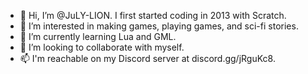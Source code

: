 - 👋 Hi, I’m @JuLY-LION. I first started coding in 2013 with Scratch.
- 👀 I’m interested in making games, playing games, and sci-fi stories.
- 🌱 I’m currently learning Lua and GML.
- 🛃 I’m looking to collaborate with myself.
- 📫 I'm reachable on my Discord server at discord.gg/jRguKc8.

<!---
JuLY-LION/JuLY-LION is a ✨ special ✨ repository because its `README.md` (this file) appears on your GitHub profile.
You can click the Preview link to take a look at your changes.
--->
